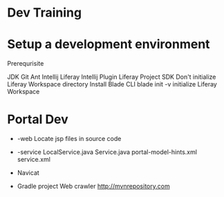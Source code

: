 # Dev Training

# Setup a development environment

Prerequrisite

JDK
Git
Ant
Intellij
Liferay Intellij Plugin
Liferay Project SDK
 Don't initialize Liferay Workspace directory
 Install Blade CLI
blade init -v   initialize Liferay Workspace


# Portal Dev
  * -web 
    Locate jsp files in source code
  
  * -service
    LocalService.java 
    Service.java
    portal-model-hints.xml
    service.xml
    
  * Navicat
  
  * Gradle project
    Web crawler
    http://mvnrepository.com
